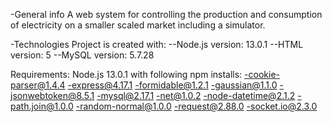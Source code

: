 -General info
A web system for controlling the production and consumption of electricity on a smaller scaled market including a simulator.

-Technologies
Project is created with:
--Node.js version: 13.0.1
--HTML version: 5
--MySQL version: 5.7.28

Requirements: Node.js 13.0.1 with following npm installs:
-cookie-parser@1.4.4
-express@4.17.1
-formidable@1.2.1
-gaussian@1.1.0
-jsonwebtoken@8.5.1
-mysql@2.17.1
-net@1.0.2
-node-datetime@2.1.2
-path.join@1.0.0
-random-normal@1.0.0
-request@2.88.0
-socket.io@2.3.0